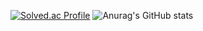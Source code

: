 [![Solved.ac Profile](http://mazassumnida.wtf/api/v2/generate_badge?boj=sssdane)](https://solved.ac/sssdane/)
![Anurag's GitHub stats](https://github-readme-stats.vercel.app/api?username=meohyeon&theme=buefy&show_icons=true)
